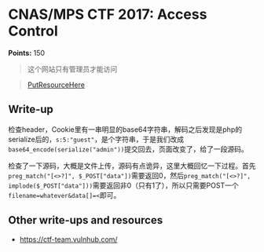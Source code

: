 # CNAS/MPS CTF 2017: Access Control 

**Points:** 150

> 这个网站只有管理员才能访问

> [PutResourceHere](PutResourceHere)  

## Write-up

检查header，Cookie里有一串明显的base64字符串，解码之后发现是php的serialize后的，`s:5:"guest"`，是个字符串，于是我们改成`base64_encode(serialize("admin"))`提交回去，页面改变了，给了一段源码。

检查了一下源码，大概是文件上传，源码有点诡异，这里大概回忆一下过程。首先`preg_match("[<>?]", $_POST["data"])`需要返回0，然后`preg_match("[<>?]", implode($_POST["data"]))`需要返回非0（只有1了），所以只需要POST一个`filename=whatever&data[]=<`即可。

## Other write-ups and resources

* <https://ctf-team.vulnhub.com/>

